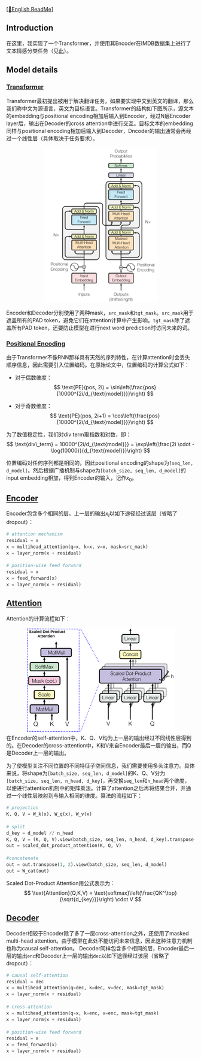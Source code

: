 [\[📖English ReadMe\]](./README.md)
## Introduction
在这里，我实现了一个Transformer，并使用其Encoder在IMDB数据集上进行了文本情感分类任务（见[此](./train_imdb.ipynb)）。

## Model details
### [Transformer](./modules/transformer.py)
Transformer最初提出被用于解决翻译任务。如果要实现中文到英文的翻译，那么我们称中文为源语言，英文为目标语言。Transformer的结构如下图所示，源文本的embedding与positional encoding相加后输入到Encoder，经过N层Encoder layer后，输出在Decoder的cross attention中进行交互。目标文本的embedding同样与positional encoding相加后输入到Decoder，Dncoder的输出通常会再经过一个线性层（具体取决于任务要求）。
<div style="text-align: center;">
  <img src="./images/transformer.png" alt="Transformer" style="width: 300px; height: auto;">
</div>

Encoder和Decoder分别使用了两种mask，`src_mask`和`tgt_mask`。`src_mask`用于遮盖所有的PAD token，避免它们在attention计算中产生影响。`tgt_mask`除了遮盖所有PAD token，还要防止模型在进行next word prediction时访问未来的词。

### [Positional Encoding](./modules/layers.py)
由于Transformer不像RNN那样具有天然的序列特性，在计算attention时会丢失顺序信息，因此需要引入位置编码。在原始论文中，位置编码的计算公式如下：

- 对于偶数维度：
  $$
   \text{PE}(pos, 2i) = \sin\left(\frac{pos}{10000^{2i/d_{\text{model}}}}\right)
  $$

- 对于奇数维度：
  $$ 
  \text{PE}(pos, 2i+1) = \cos\left(\frac{pos}{10000^{2i/d_{\text{model}}}}\right) 
  $$

为了数值稳定性，我们对div term取指数和对数，即：
$$
\text{div\_term} = 10000^{2i/d_{\text{model}}} = \exp\left(\frac{2i \cdot -\log(10000)}{d_{\text{model}}}\right)
$$

位置编码对任何序列都是相同的，因此positional encoding的shape为`[seq_len, d_model]`。然后根据广播机制与shape为`[batch_size, seq_len, d_model]`的input embedding相加，得到Encoder的输入，记作$x_0$。

## [Encoder](./modules/encoder.py)
Encoder包含多个相同的层。上一层的输出$x_i$以如下途径经过该层（省略了dropout）：
```python
# attention mechanism
residual = x
x = multihead_attention(q=x, k=x, v=x, mask=src_mask)
x = layer_norm(x + residual)

# position-wise feed forward
residual = x
x = feed_forward(x)
x = layer_norm(x + residual)
```

## [Attention](./modules/layers.py)
Attention的计算流程如下：
<div style="text-align: center;">
  <img src="./images/attention.png" alt="Attention" style="width: 400px; height: auto;">
</div>
在Encoder的self-attention中，K、Q、V均为上一层的输出经过不同线性层得到的。在Decoder的cross-attention中，K和V来自Encoder最后一层的输出，而Q是Decoder上一层的输出。

为了使模型关注不同位置的不同特征子空间信息，我们需要使用多头注意力。具体来说，将shape为`[batch_size, seq_len, d_model]`的K、Q、V分为`[batch_size, seq_len, n_head, d_key]`，再交换`seq_len`和`n_head`两个维度，以便进行attention机制中的矩阵乘法。计算了attention之后再将结果合并，并通过一个线性层映射到与输入相同的维度。算法的流程如下：
```python
# projection
K, Q, V = W_k(x), W_q(x), W_v(x)

# split
d_key = d_model // n_head
K, Q, V = (K, Q, V).view(batch_size, seq_len, n_head, d_key).transpose(1, 2)
out = scaled_dot_product_attention(K, Q, V)

#concatenate
out = out.transpose(1, 2).view(batch_size, seq_len, d_model)
out = W_cat(out)
```

Scaled Dot-Product Attention用公式表示为：
$$
\text{Attention}(Q,K,V) = \text{softmax}\left(\frac{QK^\top}{\sqrt{d_{key}}}\right) \cdot V
$$

## [Decoder](./modules/decoder.py)
Decoder相较于Encoder除了多了一层cross-attention之外，还使用了masked multi-head attention。由于模型在此处不能访问未来信息，因此这种注意力机制也称为causal self-attention。
Decoder同样包含多个相同的层，Encoder最后一层的输出`enc`和Decoder上一层的输出`dec`以如下途径经过该层（省略了dropout）：
```python
# causal self-attention
residual = dec
x = multihead_attention(q=dec, k=dec, v=dec, mask=tgt_mask)
x = layer_norm(x + residual)

# cross-attention
x = multihead_attention(q=x, k=enc, v=enc, mask=tgt_mask)
x = layer_norm(x + residual)

# position-wise feed forward
residual = x
x = feed_forward(x)
x = layer_norm(x + residual)
```
